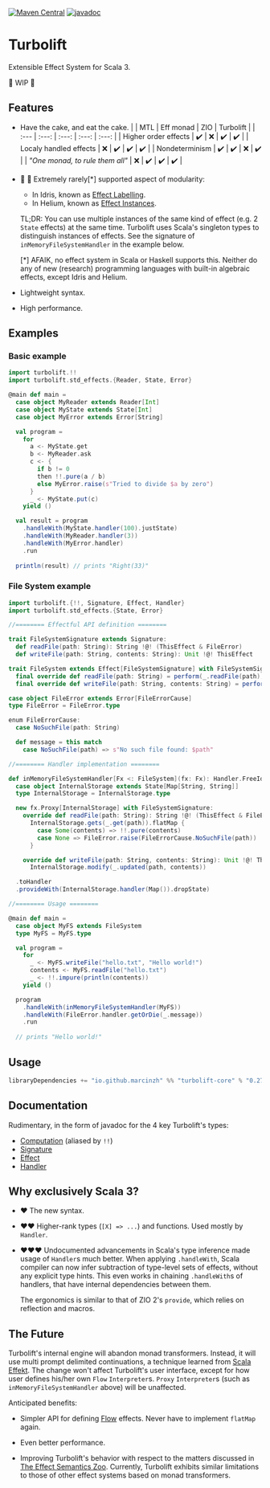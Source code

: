 [![Maven Central](https://maven-badges.herokuapp.com/maven-central/io.github.marcinzh/turbolift-core_3/badge.svg)](https://maven-badges.herokuapp.com/maven-central/io.github.marcinzh/turbolift-core_3)  [![javadoc](https://javadoc.io/badge2/io.github.marcinzh/turbolift-core_3/javadoc.svg)](https://javadoc.io/doc/io.github.marcinzh/turbolift-core_3)

# Turbolift

Extensible Effect System for Scala 3.

:construction: WIP :construction:

## Features

- Have the cake, and eat the cake.
  |  | MTL | Eff monad | ZIO | Turbolift |
  | :--- | :---: | :---: | :---: | :---: |
  | Higher order effects | :heavy_check_mark: | :x: | :heavy_check_mark: | :heavy_check_mark: |
  | Localy handled effects | :x: | :heavy_check_mark: | :heavy_check_mark: | :heavy_check_mark: |
  | Nondeterminism | :heavy_check_mark: | :heavy_check_mark: | :x: | :heavy_check_mark: |
  | *"One monad, to rule them all"* | :x: | :heavy_check_mark: | :heavy_check_mark: | :heavy_check_mark: |

- 🦄 🌈 Extremely rarely[*] supported aspect of modularity: 
  - In Idris, known as [Effect Labelling](https://docs.idris-lang.org/en/latest/effects/state.html#labelled-effects).
  - In Helium, known as [Effect Instances](https://www.youtube.com/watch?v=6lv_E-CjGzg).
  
  TL;DR: You can use multiple instances of the same kind of effect (e.g. 2 `State` effects) at the same time. Turbolift uses Scala's singleton types to distinguish instances of effects. See the signature of `inMemoryFileSystemHandler` in the example below.

  [*] AFAIK, no effect system in Scala or Haskell supports this. Neither do any of new (research) programming languages with built-in algebraic effects, except Idris and Helium.

- Lightweight syntax.
 
- High performance.

## Examples

### Basic example

```scala
import turbolift.!!
import turbolift.std_effects.{Reader, State, Error}

@main def main =
  case object MyReader extends Reader[Int]
  case object MyState extends State[Int]
  case object MyError extends Error[String]

  val program =
    for
      a <- MyState.get
      b <- MyReader.ask
      c <- {
        if b != 0
        then !!.pure(a / b)
        else MyError.raise(s"Tried to divide $a by zero")
      }
      _ <- MyState.put(c)
    yield ()

  val result = program
    .handleWith(MyState.handler(100).justState)
    .handleWith(MyReader.handler(3))
    .handleWith(MyError.handler)
    .run
 
  println(result) // prints "Right(33)"
```

### File System example

```scala
import turbolift.{!!, Signature, Effect, Handler}
import turbolift.std_effects.{State, Error}

//======== Effectful API definition ======== 

trait FileSystemSignature extends Signature:
  def readFile(path: String): String !@! (ThisEffect & FileError)
  def writeFile(path: String, contents: String): Unit !@! ThisEffect

trait FileSystem extends Effect[FileSystemSignature] with FileSystemSignature:
  final override def readFile(path: String) = perform(_.readFile(path))
  final override def writeFile(path: String, contents: String) = perform(_.writeFile(path, contents))

case object FileError extends Error[FileErrorCause]
type FileError = FileError.type

enum FileErrorCause:
  case NoSuchFile(path: String)

  def message = this match
    case NoSuchFile(path) => s"No such file found: $path"

//======== Handler implementation ======== 

def inMemoryFileSystemHandler[Fx <: FileSystem](fx: Fx): Handler.FreeId[fx.type] =
  case object InternalStorage extends State[Map[String, String]]
  type InternalStorage = InternalStorage.type

  new fx.Proxy[InternalStorage] with FileSystemSignature:
    override def readFile(path: String): String !@! (ThisEffect & FileError) =
      InternalStorage.gets(_.get(path)).flatMap {
        case Some(contents) => !!.pure(contents)
        case None => FileError.raise(FileErrorCause.NoSuchFile(path))
      }

    override def writeFile(path: String, contents: String): Unit !@! ThisEffect =
      InternalStorage.modify(_.updated(path, contents))

  .toHandler
  .provideWith(InternalStorage.handler(Map()).dropState)

//======== Usage ======== 

@main def main =
  case object MyFS extends FileSystem
  type MyFS = MyFS.type

  val program =
    for
      _ <- MyFS.writeFile("hello.txt", "Hello world!")
      contents <- MyFS.readFile("hello.txt")
      _ <- !!.impure(println(contents))
    yield ()

  program
    .handleWith(inMemoryFileSystemHandler(MyFS))
    .handleWith(FileError.handler.getOrDie(_.message))
    .run
    
  // prints "Hello world!"
```

## Usage

```scala
libraryDependencies += "io.github.marcinzh" %% "turbolift-core" % "0.27.0"
```

## Documentation

Rudimentary, in the form of javadoc for the 4 key Turbolift's types:
- [Computation](https://javadoc.io/static/io.github.marcinzh/turbolift-core_3/0.27.0/turbolift/Computation.html) (aliased by `!!`)
- [Signature](https://javadoc.io/static/io.github.marcinzh/turbolift-core_3/0.27.0/turbolift/Signature.html)
- [Effect](https://javadoc.io/static/io.github.marcinzh/turbolift-core_3/0.27.0/turbolift/Effect.html)
- [Handler](https://javadoc.io/static/io.github.marcinzh/turbolift-core_3/0.27.0/turbolift/Handler.html)


## Why exclusively Scala 3?

- ❤️ The new syntax.

- ❤️❤️ Higher-rank types (`[X] => ...`) and functions. Used mostly by `Handler`.

- ❤️❤️❤️ Undocumented advancements in Scala's type inference made usage of `Handler`s much better.
When applying `.handleWith`, Scala compiler can now infer subtraction of type-level sets of effects, 
without any explicit type hints. This even works in chaining `.handleWith`s of handlers, that have internal dependencies between them.

  The ergonomics is similar to that of ZIO 2's `provide`, which relies on reflection and macros.

## The Future

Turbolift's internal engine will abandon monad transformers. Instead, it will use multi prompt delimited continuations, a technique learned from [Scala Effekt](https://github.com/b-studios/scala-effekt). The change won't affect Turbolift's user interface, except for how user defines his/her own `Flow` `Interpreter`s. `Proxy` `Interpreter`s (such as `inMemoryFileSystemHandler` above) will be unaffected.

Anticipated benefits:

- Simpler API for defining [Flow](file:///home/luzer/prog/scala/turbolift/modules/core/target/scala-3.1.1/api/turbolift/internals/interpreter/Interpreter$$Flow.html) effects. Never have to implement `flatMap` again.

- Even better performance.

- Improving Turbolift's behavior with respect to the matters discussed in [The Effect Semantics Zoo](https://github.com/lexi-lambda/eff/blob/master/notes/semantics-zoo.md). Currently, Turbolift exhibits similar limitations to those of other effect systems based on monad transformers.

